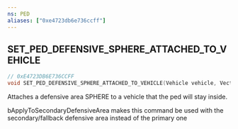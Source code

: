```yaml
---
ns: PED
aliases: ["0xe4723db6e736ccff"]
---
```

## SET_PED_DEFENSIVE_SPHERE_ATTACHED_TO_VEHICLE

```c
// 0xE4723DB6E736CCFF
void SET_PED_DEFENSIVE_SPHERE_ATTACHED_TO_VEHICLE(Vehicle vehicle, Vector3 vCentre, float fRadius, bool ApplyToSecondaryDefensiveArea);
```

Attaches a defensive area SPHERE to a vehicle that the ped will stay inside.

bApplyToSecondaryDefensiveArea makes this command be used with the secondary/fallback defensive area instead of the primary one

